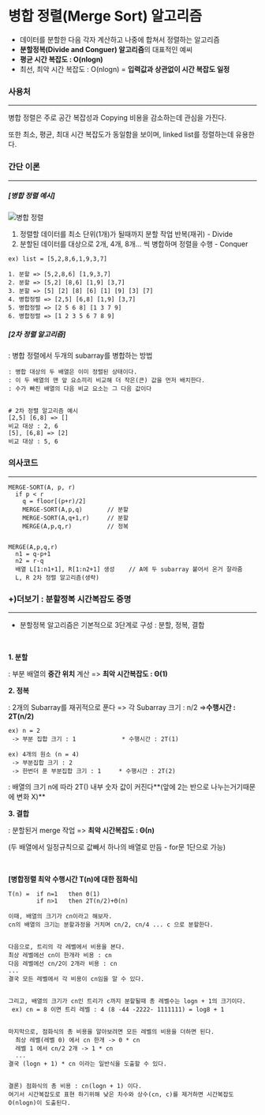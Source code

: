 # 병합 정렬(Merge Sort) 알고리즘

- 데이터를 분할한 다음 각자 계산하고 나중에 합쳐서 정렬하는 알고리즘
- **분할정복(Divide and Conguer) 알고리즘**의 대표적인 예씨
- **평균 시간 복잡도 : O(nlogn)** 
- 최선, 최악 시간 복잡도 : O(nlogn)  = **입력값과 상관없이 시간 복잡도 일정**


### 사용처
---

병합 정렬은 주로 공간 복잡성과 Copying 비용을 감소하는데 관심을 가진다.

또한 최소, 평균, 최대 시간 복잡도가 동일함을 보이며, linked list를 정렬하는데 유용한다.

### 간단 이론
---
##### [병합 정렬 예시]

![병합 정렬](../../../Objects/merge.png)

1. 정렬할 데이터를 최소 단위(1개)가 될때까지 분할 작업 반복(재귀) - Divide
2. 분할된 데이터를 대상으로 2개, 4개, 8개... 씩 병합하며 정렬을 수행 - Conquer

```
ex) list = [5,2,8,6,1,9,3,7]

1. 분할 => [5,2,8,6] [1,9,3,7]
2. 분할 => [5,2] [8,6] [1,9] [3,7]
3. 분할 => [5] [2] [8] [6] [1] [9] [3] [7]
4. 병합정렬 => [2,5] [6,8] [1,9] [3,7] 
5. 병합정렬 => [2 5 6 8] [1 3 7 9]
6. 병합정렬 => [1 2 3 5 6 7 8 9]
```



##### [2차 정렬 알고리즘]

: 병합 정렬에서 두개의 subarray를 병합하는 방법

```
: 병합 대상의 두 배열은 이미 정렬된 상태이다.
: 이 두 배열의 맨 앞 요소끼리 비교해 더 작은(큰) 값을 먼저 배치한다.
: 수가 빠진 배열의 다음 비교 요소는 그 다음 값이다


# 2차 정렬 알고리즘 예시
[2,5] [6,8] => []
비교 대상 : 2, 6
[5], [6,8] => [2]
비교 대상 : 5, 6
```

### 의사코드

-----

```
MERGE-SORT(A, p, r)
  if p < r
    q = floor[(p+r)/2]
    MERGE-SORT(A,p,q)       // 분할
    MERGE-SORT(A,q+1,r)     // 분할
    MERGE(A,p,q,r)          // 정복
    
    
MERGE(A,p,q,r)
  n1 = q-p+1
  n2 = r-q
  배열 L[1:n1+1], R[1:n2+1] 생성    // A에 두 subarray 붙어서 온거 잘라줌 
  L, R 2차 정렬 알고리즘(생략)
```



### +)더보기 : 분할정복 시간복잡도 증명

------

- 분할정복 알고리즘은 기본적으로 3단계로 구성 : 분할, 정복, 결합

<br>

**1. 분할**

  : 부분 배열의 **중간 위치** 계산  => **최악 시간복잡도 : Θ(1)**

**2. 정복**

  : 2개의 Subarray를 재귀적으로 푼다 => 각 Subarray 크기 : n/2 =>**수행시간 : 2T(n/2)**

```
ex) n = 2
 -> 부분 집합 크기 : 1             * 수행시간 : 2T(1)
 
ex) 4개의 원소 (n = 4)
 -> 부분집합 크기 : 2
 -> 한번더 푼 부분집합 크기 : 1     * 수행시간 : 2T(2)
```

: 배열의 크기 n에 따라 2T() 내부 숫자 값이 커진다**(앞에 2는 반으로 나누는거기때문에 변화 X)**

**3. 결합**

: 분할된거 merge 작업 => **최악 시간복잡도 : Θ(n)** 

  (두 배열에서 일정규칙으로 값빼서 하나의 배열로 만듬 - for문 1단으로 가능)

<br>

**[병합정렬 최악 수행시간 T(n)에 대한 점화식]**

```
T(n) =  if n=1   then Θ(1)
        if n>1   then 2T(n/2)+Θ(n)
```



```
이때, 배열의 크기가 cn이라고 해보자.
cn의 배열의 크기는 분할과정을 거치며 cn/2, cn/4 ... c 으로 분할한다.


다음으로, 트리의 각 레벨에서 비용을 본다.
최상 레벨에선 cn이 한개라 비용 : cn
다음 레벨에선 cn/2이 2개라 비용 : cn
...
결국 모든 레벨에서 각 비용이 cn임을 알 수 있다.


그리고, 배열의 크기가 cn인 트리가 c까지 분할될때 총 레벨수는 logn + 1의 크기이다.
 ex) cn = 8 이면 트리 레벨 : 4 (8 -44 -2222- 1111111) = log8 + 1
 
 
마지막으로, 점화식의 총 비용을 알아보려면 모든 레벨의 비용을 더하면 된다.
  최상 레벨(레벨 0) 에서 cn 한개 -> 0 * cn
  레벨 1 에서 cn/2 2개 -> 1 * cn
  ...
결국 (logn + 1) * cn 이라는 일반식을 도출할 수 있다.


결론) 점화식의 총 비용 : cn(logn + 1) 이다.
여기서 시간복잡도로 표현 하기위해 낮은 차수와 상수(cn, c)를 제거하면 시간복잡도 O(nlogn)이 도출된다.
```






